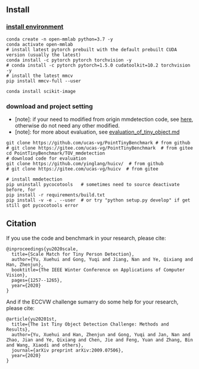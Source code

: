 

[comment]: <> (## Introduction)

[comment]: <> (TODO list:)

[comment]: <> (- [x] add TinyPerson dataset and evaluation)

[comment]: <> (- [x] add crop and merge for image during inference)

[comment]: <> (- [x] implement RetinaNet and Faster-FPN baseline on TinyPerson)

[comment]: <> (- [x] add SM/MSM experiment support)

[comment]: <> (<!-- - [ ] add visDronePerson dataset support and baseline performance)

[comment]: <> (- [ ] add point localization task for TinyPerson)

[comment]: <> (- [ ] add point localization task for visDronePerson)

[comment]: <> (- [ ] add point localization task for COCO -->)


## Install

### [install environment](./docs/install.md>)
```
conda create -n open-mmlab python=3.7 -y
conda activate open-mmlab
# install latest pytorch prebuilt with the default prebuilt CUDA version (usually the latest)
conda install -c pytorch pytorch torchvision -y
# conda install -c pytorch pytorch=1.5.0 cudatoolkit=10.2 torchvision -y
# install the latest mmcv
pip install mmcv-full --user
```

```
conda install scikit-image
```

### download and project setting


- [note]: if your need to modified from origin mmdetection code, see [here](docs/tov/code_modify.md), otherwise do not need any other modified.
- [note]: for more about evaluation, see [evaluation_of_tiny_object.md](docs/tov/evaluation_of_tiny_object.md)

```shell script
git clone https://github.com/ucas-vg/PointTinyBenchmark # from github
# git clone https://gitee.com/ucas-vg/PointTinyBenchmark  # from gitee
cd PointTinyBenchmark/TOV_mmdetection
# download code for evaluation
git clone https://github.com/yinglang/huicv/  # from github
# git clone https://gitee.com/ucas-vg/huicv  # from gitee

# install mmdetection
pip uninstall pycocotools   # sometimes need to source deactivate before, for 
pip install -r requirements/build.txt
pip install -v -e . --user  # or try "python setup.py develop" if get still got pycocotools error
```

## Citation

If you use the code and benchmark in your research, please cite:
```
@inproceedings{yu2020scale,
  title={Scale Match for Tiny Person Detection},
  author={Yu, Xuehui and Gong, Yuqi and Jiang, Nan and Ye, Qixiang and Han, Zhenjun},
  booktitle={The IEEE Winter Conference on Applications of Computer Vision},
  pages={1257--1265},
  year={2020}
}
```
And if the ECCVW challenge sumarry do some help for your research, please cite:
```
@article{yu20201st,
  title={The 1st Tiny Object Detection Challenge: Methods and Results},
  author={Yu, Xuehui and Han, Zhenjun and Gong, Yuqi and Jan, Nan and Zhao, Jian and Ye, Qixiang and Chen, Jie and Feng, Yuan and Zhang, Bin and Wang, Xiaodi and others},
  journal={arXiv preprint arXiv:2009.07506},
  year={2020}
}
```
